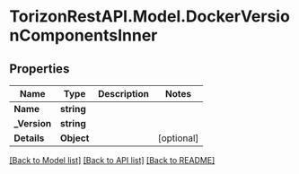 
# TorizonRestAPI.Model.DockerVersionComponentsInner

## Properties

Name | Type | Description | Notes
------------ | ------------- | ------------- | -------------
**Name** | **string** |  | 
**_Version** | **string** |  | 
**Details** | **Object** |  | [optional] 

[[Back to Model list]](../README.md#documentation-for-models)
[[Back to API list]](../README.md#documentation-for-api-endpoints)
[[Back to README]](../README.md)

